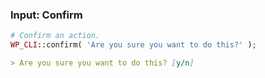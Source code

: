 ### Input: Confirm

```php
# Confirm an action.
WP_CLI::confirm( 'Are you sure you want to do this?' );
```

```markdown
> Are you sure you want to do this? [y/n]
```
<!-- .element: class="fragment" -->
